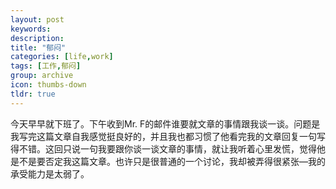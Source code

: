 ```yaml
---
layout: post
keywords: 
description: 
title: "郁闷"
categories: [life,work]
tags: [工作,郁闷]
group: archive
icon: thumbs-down
tldr: true
---
```


今天早早就下班了。下午收到Mr. F的邮件谁要就文章的事情跟我谈一谈。问题是我写完这篇文章自我感觉挺良好的，并且我也都习惯了他看完我的文章回复一句写得不错。这回只说一句我要跟你谈一谈文章的事情，就让我听着心里发慌，觉得他是不是要否定我这篇文章。也许只是很普通的一个讨论，我却被弄得很紧张—我的承受能力是太弱了。